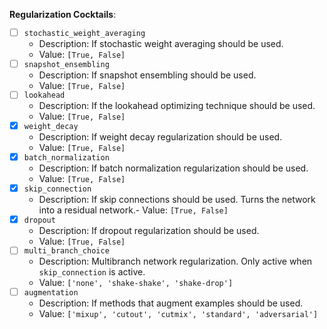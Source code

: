 **Regularization Cocktails**:
- [ ] `stochastic_weight_averaging`
    - Description: If stochastic weight averaging should be used.
    - Value: `[True, False]`
- [ ] `snapshot_ensembling`
    - Description: If snapshot ensembling should be used.
    - Value: `[True, False]`
- [ ] `lookahead`
    - Description: If the lookahead optimizing technique should be used.
    - Value: `[True, False]`
- [x] `weight_decay`
    - Description: If weight decay regularization should be used.
    - Value: `[True, False]`
- [x] `batch_normalization`
    - Description: If batch normalization regularization should be used.
    - Value: `[True, False]`
- [x] `skip_connection`
    - Description: If skip connections should be used. Turns the network into a residual network.- Value: `[True, False]`
- [x] `dropout` 
    - Description: If dropout regularization should be used.
    - Value: `[True, False]`
- [ ] `multi_branch_choice`
    - Description: Multibranch network regularization. Only active when `skip_connection` is active.
    - Value: `['none', 'shake-shake', 'shake-drop']`
- [ ] `augmentation`
    - Description: If methods that augment examples should be used.
    - Value: `['mixup', 'cutout', 'cutmix', 'standard', 'adversarial']`

